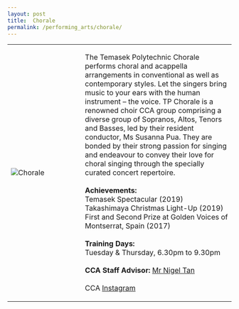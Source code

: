 ```yaml
---
layout: post
title:  Chorale
permalink: /performing_arts/chorale/
---
```


<div>
<table>
    <tr>
        <td style="width:33%"><image src="{{site.baseurl}}/images/CCA_chorale.jpg" style="display:block;margin-left:auto;margin-right:auto;" alt="Chorale"></image></td>
        <td>
            <p>
                The Temasek Polytechnic Chorale performs choral and acappella arrangements in conventional as well as contemporary styles. Let the singers bring music to your ears with the human instrument – the voice. TP Chorale is a renowned choir CCA group comprising a diverse group of Sopranos, Altos, Tenors and Basses, led by their resident conductor, Ms Susanna Pua. They are bonded by their strong passion for singing and endeavour to convey their love for choral singing through the specially curated concert repertoire.
                <br><br>
                <b>Achievements:</b><br>
                Temasek Spectacular (2019)<br>
                Takashimaya Christmas Light-Up (2019)<br>
                First and Second Prize at Golden Voices of Montserrat, Spain (2017)
                <br><br>
                <b>Training Days:</b><br>
                Tuesday & Thursday, 6.30pm to 9.30pm
                <br><br>
                <b>CCA Staff Advisor:</b> <a href="nigeltan@tp.edu.sg">Mr Nigel Tan</a>
                <br><br>
                CCA <a href="https://www.instagram.com/tpchorale">Instagram</a>
            </p>
        </td>
    </tr>
</table>
</div>
